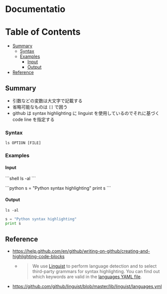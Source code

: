 # Documentatio

# Table of Contents

<!-- @import "[TOC]" {cmd="toc" depthFrom=2 depthTo=6 orderedList=false} -->
<!-- code_chunk_output -->

- [Summary](#summary)
  - [Syntax](#syntax)
  - [Examples](#examples)
    - [Input](#input)
    - [Output](#output)
- [Reference](#reference)

<!-- /code_chunk_output -->

## Summary

- 引数などの変数は大文字で記載する
- 省略可能なものは `[]` で囲う
- github は syntax highlighting に linguist を使用しているのでそれに基づく code line を指定する

### Syntax

```shell
ls OPTION [FILE]
```


### Examples

#### Input


\```shell
ls -al
\```

\```python
s = "Python syntax highlighting"
print s
\```

#### Output

```shell
ls -al
```

```python
s = "Python syntax highlighting"
print s
```


## Reference

- https://help.github.com/en/github/writing-on-github/creating-and-highlighting-code-blocks
    - > We use [Linguist](https://github.com/github/linguist) to perform language detection and to select third-party grammars for syntax highlighting. You can find out which keywords are valid in the [languages YAML file](https://github.com/github/linguist/blob/master/lib/linguist/languages.yml).
- https://github.com/github/linguist/blob/master/lib/linguist/languages.yml
